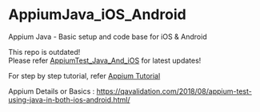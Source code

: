 # AppiumJava_iOS_Android
Appium Java - Basic setup and code base for iOS &amp; Android

This repo is outdated!   
Please refer [AppiumTest_Java_And_iOS](https://github.com/sunilpatro1985/AppiumTest_Java_And_iOS) for latest updates!



For step by step tutorial, refer [Appium Tutorial](https://www.youtube.com/watch?v=2MHxU2PohII&list=PLPO0LFyCaSo1DKak8ZhEJ3NXrj2shNM0N)


Appium Details or Basics :  https://qavalidation.com/2018/08/appium-test-using-java-in-both-ios-android.html/
